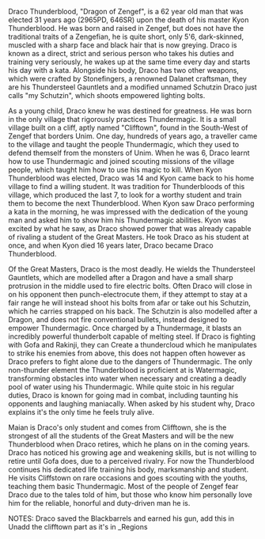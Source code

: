 Draco Thunderblood, "Dragon of Zengef", is a 62 year old man that was elected 31 years ago (2965PD, 646SR) upon the death of his master Kyon Thunderblood. He was born and raised in Zengef, but does not have the traditional traits of a Zengefian, he is quite short, only 5'6, dark-skinned, muscled with a sharp face and black hair that is now greying. Draco is known as a direct, strict and serious person who takes his duties and training very seriously, he wakes up at the same time every day and starts his day with a kata. Alongside his body, Draco has two other weapons, which were crafted by Stonefingers, a renowned Dalanet craftsman, they are his Thundersteel Gauntlets and a modified unnamed Schutzin Draco just calls "my Schutzin", which shoots empowered lighting bolts.

As a young child, Draco knew he was destined for greatness. He was born in the only village that rigorously practices Thundermagic. It is a small village built on a cliff, aptly named "Clifftown", found in the South-West of Zengef that borders Unim. One day, hundreds of years ago, a traveller came to the village and taught the people Thundermagic, which they used to defend themself from the monsters of Unim. When he was 6, Draco learnt how to use Thundermagic and joined scouting missions of the village people, which taught him how to use his magic to kill. When Kyon Thunderblood was elected, Draco was 14 and Kyon came back to his home village to find a willing student. It was tradition for Thunderbloods of this village, which produced the last 7, to look for a worthy student and train them to become the next Thunderblood. When Kyon saw Draco performing a kata in the morning, he was impressed with the dedication of the young man and asked him to show him his Thundermagic abilities. Kyon was excited by what he saw, as Draco showed power that was already capable of rivaling a student of the Great Masters. He took Draco as his student at once, and when Kyon died 16 years later, Draco became Draco Thunderblood.

Of the Great Masters, Draco is the most deadly. He wields the Thundersteel Gauntlets, which are modelled after a Dragon and have a small sharp protrusion in the middle used to fire electric bolts. Often Draco will close in on his opponent then punch-electrocute them, if they attempt to stay at a fair range he will instead shoot his bolts from afar or take out his Schutzin, which he carries strapped on his back. The Schutzin is also modelled after a Dragon, and does not fire conventional bullets, instead designed to empower Thundermagic. Once charged by a Thundermage, it blasts an incredibly powerful thunderbolt capable of melting steel. If Draco is fighting with Gofa and Rakinji, they can Create a thundercloud which he manipulates to strike his enemies from above, this does not happen often however as Draco prefers to fight alone due to the dangers of Thundermagic. The only non-thunder element the Thunderblood is proficient at is Watermagic, transforming obstacles into water when necessary and creating a deadly pool of water using his Thundermagic. While quite stoic in his regular duties, Draco is known for going mad in combat, including taunting his opponents and laughing maniacally. When asked by his student why, Draco explains it's the only time he feels truly alive.

Maian is Draco's only student and comes from Clifftown, she is the strongest of all the students of the Great Masters and will be the new Thunderblood when Draco retires, which he plans on in the coming years. Draco has noticed his growing age and weakening skills, but is not willing to retire until Gofa does, due to a perceived rivalry. For now the Thunderblood continues his dedicated life training his body, marksmanship and student. He visits Cliffstown on rare occasions and goes scouting with the youths, teaching them basic Thundermagic. Most of the people of Zengef fear Draco due to the tales told of him, but those who know him personally love him for the reliable, honorful and duty-driven man he is.

NOTES:
Draco saved the Blackbarrels and earned his gun, add this in
Unadd the clifftown part as it's in _Regions